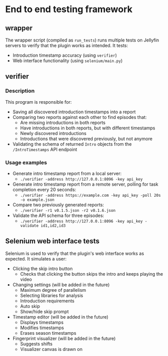 # End to end testing framework

## wrapper

The wrapper script (compiled as `run_tests`) runs multiple tests on Jellyfin servers to verify that the plugin works as intended. It tests:

- Introduction timestamp accuracy (using `verifier`)
- Web interface functionality (using `selenium/main.py`)

## verifier

### Description

This program is responsible for:
* Saving all discovered introduction timestamps into a report
* Comparing two reports against each other to find episodes that:
    * Are missing introductions in both reports
    * Have introductions in both reports, but with different timestamps
    * Newly discovered introductions
    * Introductions that were discovered previously, but not anymore
* Validating the schema of returned `Intro` objects from the `/IntroTimestamps` API endpoint

### Usage examples
* Generate intro timestamp report from a local server:
    * `./verifier -address http://127.0.0.1:8096 -key api_key`
* Generate intro timestamp report from a remote server, polling for task completion every 20 seconds:
    * `./verifier -address https://example.com -key api_key -poll 20s -o example.json`
* Compare two previously generated reports:
    * `./verifier -r1 v0.1.5.json -r2 v0.1.6.json`
* Validate the API schema for three episodes:
    * `./verifier -address http://127.0.0.1:8096 -key api_key -validate id1,id2,id3`

## Selenium web interface tests

Selenium is used to verify that the plugin's web interface works as expected. It simulates a user:

* Clicking the skip intro button
    * Checks that clicking the button skips the intro and keeps playing the video
* Changing settings (will be added in the future)
    * Maximum degree of parallelism
    * Selecting libraries for analysis
    * Introduction requirements
    * Auto skip
    * Show/hide skip prompt
* Timestamp editor (will be added in the future)
    * Displays timestamps
    * Modifies timestamps
    * Erases season timestamps
* Fingerprint visualizer (will be added in the future)
    * Suggests shifts
    * Visualizer canvas is drawn on
